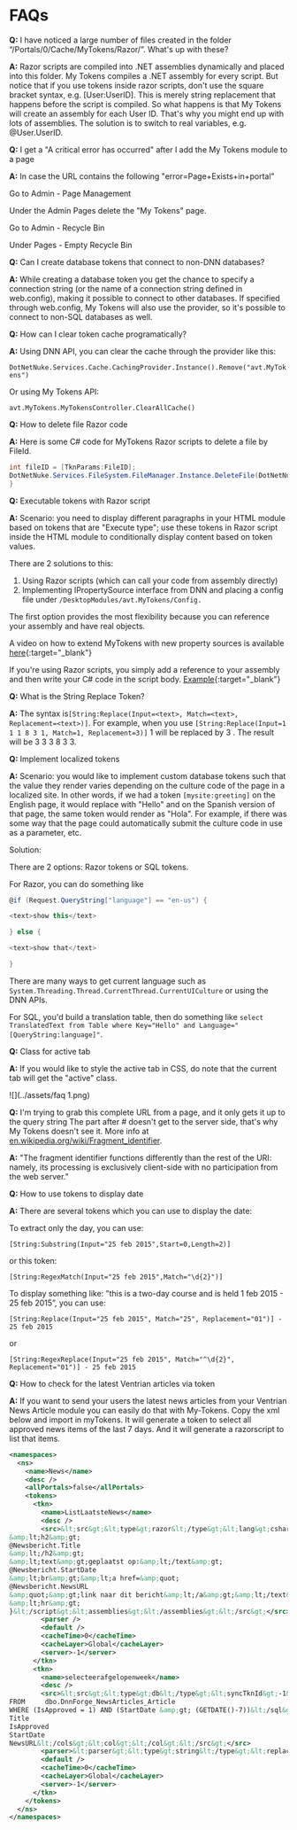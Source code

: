 # FAQs

**Q:** I have noticed a large number of files created in the folder “/Portals/0/Cache/MyTokens/Razor/”. What's up with these?

**A:** Razor scripts are compiled into .NET assemblies dynamically and placed into this folder. My Tokens compiles a .NET assembly for every script. But notice that if you use tokens inside razor scripts, don't use the square bracket syntax, e.g. [User:UserID]. This is merely string replacement that happens before the script is compiled. So what happens is that My Tokens will create an assembly for each User ID. That's why you might end up with lots of assemblies. The solution is to switch to real variables, e.g. @User.UserID.

**Q:** I get a "A critical error has occurred" after I add the My Tokens module to a page

**A:** In case the URL contains the following "error=Page+Exists+in+portal"

Go to Admin - Page Management

Under the Admin Pages delete the "My Tokens" page.

Go to Admin - Recycle Bin

Under Pages - Empty Recycle Bin

**Q:** Can I create database tokens that connect to non-DNN databases?

**A:** While creating a database token you get the chance to specify a connection string (or the name of a connection string defined in web.config), making it possible to connect to other databases. If specified through web.config, My Tokens will also use the provider, so it's possible to connect to non-SQL databases as well.

**Q:** How can I clear token cache programatically?

**A:** Using DNN API, you can clear the cache through the provider like this:

``DotNetNuke.Services.Cache.CachingProvider.Instance().Remove("avt.MyTokens")``

Or using My Tokens API:

``avt.MyTokens.MyTokensController.ClearAllCache()``

**Q:** How to delete file Razor code

**A:** Here is some C# code for MyTokens Razor scripts to delete a file by FileId.
```c#
int fileID = [TknParams:FileID];
DotNetNuke.Services.FileSystem.FileManager.Instance.DeleteFile(DotNetNuke.Services.FileSystem.FileManager.Instance.GetFile(fileID));
}
```

**Q:** Executable tokens with Razor script

**A:** Scenario: you need to display different paragraphs in your HTML module based on tokens that are "Execute type"; use these tokens in Razor script inside the HTML module to conditionally display content based on token values.

There are 2 solutions to this:

1. Using Razor scripts (which can call your code from assembly directly)
2. Implementing IPropertySource interface from DNN and placing a config file under ``/DesktopModules/avt.MyTokens/Config.``

The first option provides the most flexibility because you can reference your assembly and have real objects.

A video on how to extend MyTokens with new property sources is available [here](https://www.youtube.com/watch?v=SoglzIWgMEg){:target="_blank"}

If you're using Razor scripts, you simply add a reference to your assembly and then write your C# code in the script body. [Example]( //screencast.com/t/j0lhd92Wz){:target="_blank"}

**Q:** What is the String Replace Token?

**A:** The syntax is``[String:Replace(Input=<text>, Match=<text>, Replacement=<text>)]``. For example, when you use ``[String:Replace(Input=1 1 1 8 3 1, Match=1, Replacement=3)]`` 1 will be replaced by 3 . The result will be 3 3 3 8 3 3.

**Q:** Implement localized tokens

**A:** Scenario: you would like to implement custom database tokens such that the value they render varies depending on the culture code of the page in a localized site. In other words, if we had a token ``[mysite:greeting]`` on the English page, it would replace with "Hello" and on the Spanish version of that page, the same token would render as "Hola". For example, if there was some way that the page could automatically submit the culture code in use as a parameter, etc.

Solution:

There are 2 options: Razor tokens or SQL tokens. 

For Razor, you can do something like
```c#
@if (Request.QueryString["language"] == "en-us") { 

<text>show this</text> 

} else { 

<text>show that</text> 

} 
```

There are many ways to get current language such as ``System.Threading.Thread.CurrentThread.CurrentUICulture`` or using the DNN APIs. 

For SQL, you'd build a translation table, then do something like ``select TranslatedText from Table where Key="Hello" and Language="[QueryString:language]"``.

**Q:** Class for active tab

**A:** If you would like to style the active tab in CSS, do note that the current tab will get the "active" class.

![](../assets/faq 1.png)

**Q:** I'm trying to grab this complete URL from a page, and it only gets it up to the query string
The part after # doesn't get to the server side, that's why My Tokens doesn't see it. More info at [en.wikipedia.org/wiki/Fragment_identifier](en.wikipedia.org/wiki/Fragment_identifier).

**A:** "The fragment identifier functions differently than the rest of the URI: namely, its processing is exclusively client-side with no participation from the web server."

**Q:** How to use tokens to display date

**A:** There are several tokens which you can use to display the date:

To extract only the day, you can use:

``[String:Substring(Input="25 feb 2015",Start=0,Length=2)]``

or this token:

``[String:RegexMatch(Input="25 feb 2015",Match="\d{2}")]``

To display something like:  ”this is a two-day course and is held 1 feb 2015 - 25 feb 2015”, you can use:

``[String:Replace(Input="25 feb 2015", Match="25", Replacement="01")] - 25 feb 2015``

or

``[String:RegexReplace(Input="25 feb 2015", Match="^\d{2}", Replacement="01")] - 25 feb 2015``

**Q:** How to check for the latest Ventrian articles via token

**A:** If you want to send your users the latest news articles from your Ventrian News Article module you can easily do that with My-Tokens. Copy the xml below and import in myTokens. It will generate a token to select all approved news items of the last 7 days. And it will generate a razorscript to list that items.
```xml
<namespaces>
  <ns>
    <name>News</name>
    <desc />
    <allPortals>false</allPortals>
    <tokens>
      <tkn>
        <name>ListLaatsteNews</name>
        <desc />
        <src>&lt;src&gt;&lt;type&gt;razor&lt;/type&gt;&lt;lang&gt;csharp&lt;/lang&gt;&lt;script&gt;@foreach (var Newsbericht in News.selecteerafgelopenweek) {
&amp;lt;h2&amp;gt;
@Newsbericht.Title
&amp;lt;/h2&amp;gt;
&amp;lt;text&amp;gt;geplaatst op:&amp;lt;/text&amp;gt;
@Newsbericht.StartDate
&amp;lt;br&amp;gt;&amp;lt;a href=&amp;quot;
@Newsbericht.NewsURL
&amp;quot;&amp;gt;link naar dit bericht&amp;lt;/a&amp;gt;&amp;lt;/text&amp;gt;
&amp;lt;hr&amp;gt;
}&lt;/script&gt;&lt;assemblies&gt;&lt;/assemblies&gt;&lt;/src&gt;</src>
        <parser />
        <default />
        <cacheTime>0</cacheTime>
        <cacheLayer>Global</cacheLayer>
        <server>-1</server>
      </tkn>
      <tkn>
        <name>selecteerafgelopenweek</name>
        <desc />
        <src>&lt;src&gt;&lt;type&gt;db&lt;/type&gt;&lt;syncTknId&gt;-1&lt;/syncTknId&gt;&lt;connStr&gt;&lt;/connStr&gt;&lt;sql&gt;SELECT TOP (1000) ArticleID, Title,  IsApproved, StartDate, CONCAT('//YOURDOMAINNAMEHERE.COM/News?id=',ArticleID) AS NewsURL
FROM     dbo.DnnForge_NewsArticles_Article
WHERE (IsApproved = 1) AND (StartDate &amp;gt; (GETDATE()-7))&lt;/sql&gt;&lt;cols&gt;ArticleID
Title
IsApproved
StartDate
NewsURL&lt;/cols&gt;&lt;col&gt;&lt;/col&gt;&lt;/src&gt;</src>
        <parser>&lt;parser&gt;&lt;type&gt;string&lt;/type&gt;&lt;replace&gt;true&lt;/replace&gt;&lt;decodeHtml&gt;true&lt;/decodeHtml&gt;&lt;/parser&gt;</parser>
        <default />
        <cacheTime>0</cacheTime>
        <cacheLayer>Global</cacheLayer>
        <server>-1</server>
      </tkn>
    </tokens>
  </ns>
</namespaces>
```